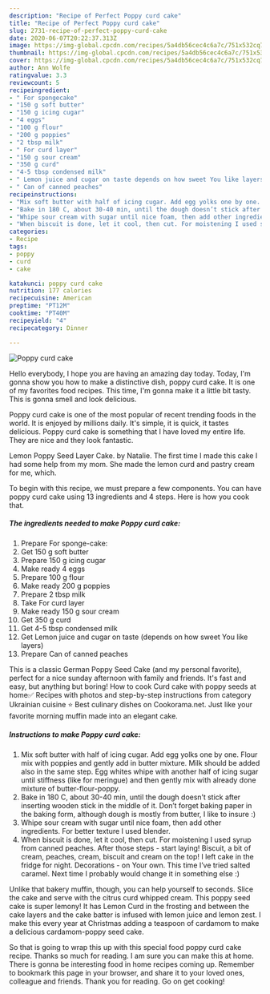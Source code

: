 ```yaml
---
description: "Recipe of Perfect Poppy curd cake"
title: "Recipe of Perfect Poppy curd cake"
slug: 2731-recipe-of-perfect-poppy-curd-cake
date: 2020-06-07T20:22:37.313Z
image: https://img-global.cpcdn.com/recipes/5a4db56cec4c6a7c/751x532cq70/poppy-curd-cake-recipe-main-photo.jpg
thumbnail: https://img-global.cpcdn.com/recipes/5a4db56cec4c6a7c/751x532cq70/poppy-curd-cake-recipe-main-photo.jpg
cover: https://img-global.cpcdn.com/recipes/5a4db56cec4c6a7c/751x532cq70/poppy-curd-cake-recipe-main-photo.jpg
author: Ann Wolfe
ratingvalue: 3.3
reviewcount: 5
recipeingredient:
- " For spongecake"
- "150 g soft butter"
- "150 g icing cugar"
- "4 eggs"
- "100 g flour"
- "200 g poppies"
- "2 tbsp milk"
- " For curd layer"
- "150 g sour cream"
- "350 g curd"
- "4-5 tbsp condensed milk"
- " Lemon juice and cugar on taste depends on how sweet You like layers"
- " Can of canned peaches"
recipeinstructions:
- "Mix soft butter with half of icing cugar. Add egg yolks one by one. Flour mix with poppies and gently add in butter mixture. Milk should be added also in the same step. Egg whites whipe with another half of icing sugar until stiffness (like for meringue) and then gently mix with already done mixture of butter-flour-poppy."
- "Bake in 180 C, about 30-40 min, until the dough doesn’t stick after inserting wooden stick in the middle of it. Don’t forget baking paper in the baking form, although dough is mostly from butter, I like to insure :)"
- "Whipe sour cream with sugar until nice foam, then add other ingredients. For better texture I used blender."
- "When biscuit is done, let it cool, then cut. For moistening I used syrup from canned peaches. After those steps - start laying! Biscuit, a bit of cream, peaches, cream, biscuit and cream on the top! I left cake in the fridge for night. Decorations - on Your own. This time I’ve tried salted caramel. Next time I probably would change it in something else :)"
categories:
- Recipe
tags:
- poppy
- curd
- cake

katakunci: poppy curd cake 
nutrition: 177 calories
recipecuisine: American
preptime: "PT12M"
cooktime: "PT40M"
recipeyield: "4"
recipecategory: Dinner

---
```



![Poppy curd cake](https://img-global.cpcdn.com/recipes/5a4db56cec4c6a7c/751x532cq70/poppy-curd-cake-recipe-main-photo.jpg)

Hello everybody, I hope you are having an amazing day today. Today, I'm gonna show you how to make a distinctive dish, poppy curd cake. It is one of my favorites food recipes. This time, I'm gonna make it a little bit tasty. This is gonna smell and look delicious.

Poppy curd cake is one of the most popular of recent trending foods in the world. It is enjoyed by millions daily. It's simple, it is quick, it tastes delicious. Poppy curd cake is something that I have loved my entire life. They are nice and they look fantastic.

Lemon Poppy Seed Layer Cake. by Natalie. The first time I made this cake I had some help from my mom. She made the lemon curd and pastry cream for me, which.


To begin with this recipe, we must prepare a few components. You can have poppy curd cake using 13 ingredients and 4 steps. Here is how you cook that.

<!--inarticleads1-->

##### The ingredients needed to make Poppy curd cake:

1. Prepare  For sponge-cake:
1. Get 150 g soft butter
1. Prepare 150 g icing cugar
1. Make ready 4 eggs
1. Prepare 100 g flour
1. Make ready 200 g poppies
1. Prepare 2 tbsp milk
1. Take  For curd layer
1. Make ready 150 g sour cream
1. Get 350 g curd
1. Get 4-5 tbsp condensed milk
1. Get  Lemon juice and cugar on taste (depends on how sweet You like layers)
1. Prepare  Can of canned peaches


This is a classic German Poppy Seed Cake (and my personal favorite), perfect for a nice sunday afternoon with family and friends. It&#39;s fast and easy, but anything but boring! How to cook Curd cake with poppy seeds at home✅ Recipes with photos and step-by-step instructions from category Ukrainian cuisine ⭐ Best culinary dishes on Cookorama.net. Just like your favorite morning muffin made into an elegant cake. 

<!--inarticleads2-->

##### Instructions to make Poppy curd cake:

1. Mix soft butter with half of icing cugar. Add egg yolks one by one. Flour mix with poppies and gently add in butter mixture. Milk should be added also in the same step. Egg whites whipe with another half of icing sugar until stiffness (like for meringue) and then gently mix with already done mixture of butter-flour-poppy.
1. Bake in 180 C, about 30-40 min, until the dough doesn’t stick after inserting wooden stick in the middle of it. Don’t forget baking paper in the baking form, although dough is mostly from butter, I like to insure :)
1. Whipe sour cream with sugar until nice foam, then add other ingredients. For better texture I used blender.
1. When biscuit is done, let it cool, then cut. For moistening I used syrup from canned peaches. After those steps - start laying! Biscuit, a bit of cream, peaches, cream, biscuit and cream on the top! I left cake in the fridge for night. Decorations - on Your own. This time I’ve tried salted caramel. Next time I probably would change it in something else :)


Unlike that bakery muffin, though, you can help yourself to seconds. Slice the cake and serve with the citrus curd whipped cream. This poppy seed cake is super lemony! It has Lemon Curd in the frosting and between the cake layers and the cake batter is infused with lemon juice and lemon zest. I make this every year at Christmas adding a teaspoon of cardamom to make a delicious cardamom-poppy seed cake. 

So that is going to wrap this up with this special food poppy curd cake recipe. Thanks so much for reading. I am sure you can make this at home. There is gonna be interesting food in home recipes coming up. Remember to bookmark this page in your browser, and share it to your loved ones, colleague and friends. Thank you for reading. Go on get cooking!
